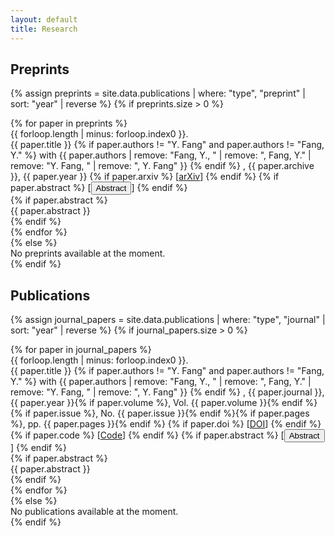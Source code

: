 ```yaml
---
layout: default
title: Research
---
```


<section class="section">
<h2 class="section-title">Preprints                                                                   </h2>

{% assign preprints = site.data.publications | where: "type", "preprint" | sort: "year" | reverse %}
{% if preprints.size > 0 %}
<div class="publication-list">
{% for paper in preprints %}
<div class="publication-item" id="pub-preprint-{{ forloop.index }}">
    <span class="publication-number">{{ forloop.length | minus: forloop.index0 }}.</span>
    <div class="publication-main">
        <span class="publication-title">{{ paper.title }}</span>
        {% if paper.authors != "Y. Fang" and paper.authors != "Fang, Y." %}
        <span class="publication-authors"> with {{ paper.authors | remove: "Fang, Y., " | remove: ", Fang, Y." | remove: "Y. Fang, " | remove: ", Y. Fang" }}</span>
        {% endif %}
        <span class="publication-meta">, {{ paper.archive }}, {{ paper.year }}</span>
        {% if paper.arxiv %}
        <span class="publication-links"> [<a href="https://arxiv.org/abs/{{ paper.arxiv }}" target="_blank">arXiv</a>]</span>
        {% endif %}
        {% if paper.abstract %}
        <span class="publication-links"> [<button class="abstract-toggle" data-target="abstract-preprint-{{ forloop.index }}">Abstract</button>]</span>
        {% endif %}
    </div>
    {% if paper.abstract %}
    <div class="publication-abstract-container">
        <div class="publication-abstract" id="abstract-preprint-{{ forloop.index }}">{{ paper.abstract }}</div>
    </div>
    {% endif %}
</div>
{% endfor %}
</div>
{% else %}
<div class="no-publications">No preprints available at the moment.</div>
{% endif %}
</section>

<section class="section">
<h2 class="section-title">Publications</h2>

{% assign journal_papers = site.data.publications | where: "type", "journal" | sort: "year" | reverse %}
{% if journal_papers.size > 0 %}
<div class="publication-list">
{% for paper in journal_papers %}
<div class="publication-item" id="pub-{{ forloop.index }}">
    <span class="publication-number">{{ forloop.length | minus: forloop.index0 }}.</span>
    <div class="publication-main">
        <span class="publication-title">{{ paper.title }}</span>
        {% if paper.authors != "Y. Fang" and paper.authors != "Fang, Y." %}
        <span class="publication-authors"> with {{ paper.authors | remove: "Fang, Y., " | remove: ", Fang, Y." | remove: "Y. Fang, " | remove: ", Y. Fang" }}</span>
        {% endif %}
        <span class="publication-meta">, {{ paper.journal }}, {{ paper.year }}{% if paper.volume %}, Vol. {{ paper.volume }}{% endif %}{% if paper.issue %}, No. {{ paper.issue }}{% endif %}{% if paper.pages %}, pp. {{ paper.pages }}{% endif %}</span>
        {% if paper.doi %}
        <span class="publication-links"> [<a href="https://doi.org/{{ paper.doi }}" target="_blank">DOI</a>]</span>
        {% endif %}
        {% if paper.code %}
        <span class="publication-links"> [<a href="{{ paper.code }}" target="_blank">Code</a>]</span>
        {% endif %}
        {% if paper.abstract %}
        <span class="publication-links"> [<button class="abstract-toggle" data-target="abstract-{{ forloop.index }}">Abstract</button>]</span>
        {% endif %}
    </div>
    {% if paper.abstract %}
    <div class="publication-abstract-container">
        <div class="publication-abstract" id="abstract-{{ forloop.index }}">{{ paper.abstract }}</div>
    </div>
    {% endif %}
</div>
{% endfor %}
</div>
{% else %}
<div class="no-publications">No publications available at the moment.</div>
{% endif %}
</section>

<script>
document.addEventListener('DOMContentLoaded', function() {
    const abstractButtons = document.querySelectorAll('.abstract-toggle');
    
    // 初始隐藏所有摘要
    document.querySelectorAll('.publication-abstract').forEach(abstract => {
        abstract.style.display = 'none';
    });
    
    abstractButtons.forEach(button => {
        button.addEventListener('click', function() {
            const targetId = this.getAttribute('data-target');
            const abstractDiv = document.getElementById(targetId);
            
            if (abstractDiv) {
                const isVisible = abstractDiv.style.display !== 'none';
                
                if (isVisible) {
                    abstractDiv.style.display = 'none';
                    this.textContent = 'Abstract';
                } else {
                    abstractDiv.style.display = 'block';
                    this.textContent = 'Hide Abstract';
                }
                
                // 重新计算布局（如果需要）
                setTimeout(() => {
                    const items = document.querySelectorAll('.publication-item');
                    items.forEach(item => {
                        item.style.marginBottom = '0.8rem';
                    });
                }, 10);
            }
        });
    });
});
</script>